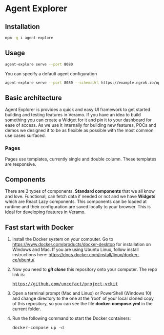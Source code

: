 # Agent Explorer

## Installation

```bash
npm -g i agent-explore
```

## Usage

```bash
agent-explore serve --port 8080
```

You can specify a default agent configuration

```bash
agent-explore serve --port 8080 --schemaUrl https://example.ngrok.io/open-api.json --apiKey test123 --name Agent
```

## Basic architecture

Agent Explorer is provides a quick and easy UI framework to get started building and testing features in Veramo. If you have an idea to build something you can create a Widget for it and pin it to your dashboard for ease of access. As we use it internally for building new features, POCs and demos we designed it to be as flexible as possible with the most common use cases surfaced.

### Pages

Pages use templates, currently single and double column. These templates are responsive.

## Components

There are 2 types of components. **Standard components** that we all know and love. Functional, can fetch data if needed or not and we have **Widgets** which are React Lazy components. This components can be loaded at runtime and their configuration are saved locally to your browser. This is ideal for developing features in Veramo.

## Fast start with Docker

1. Install the Docker system on your computer. Go to https://www.docker.com/products/docker-desktop for installation on Windows and Mac. If you are using Ubuntu Linux, follow install instructions here: https://docs.docker.com/install/linux/docker-ce/ubuntu/.

2. Now you need to <i><b>git clone</b></i> this repository onto your computer. The repo link is:<pre>https://github.com/uncefact/project-vckit</pre>
3. Open a terminal prompt (Mac and Linux) or PowerShell (Windows 10) and change directory to the one at the 'root' of
   your local cloned copy of this repository, so you can see the file <b>docker-compose.yml</b> in the current folder.
4. Run the following command to start the Docker containers:<pre>docker-compose up -d</pre>
